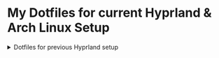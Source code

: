 # My Dotfiles for current Hyprland & Arch Linux Setup


<details>
<summary>Dotfiles for previous Hyprland setup</summary>
<br>
## Images:
### With Waybar:
![2024-11-16-190353_hyprshot](https://github.com/user-attachments/assets/eaf9336a-d4be-4ccb-b58c-4d1a00ca8b5f)
![2024-11-16-190409_hyprshot](https://github.com/user-attachments/assets/a4b70340-82e9-4f02-90b0-d0797cd9efad)
![2024-11-16-190512_hyprshot](https://github.com/user-attachments/assets/70ecca44-6ec3-4432-86c7-99ca4b02e477)

### With AGS/Astal:
![2024-11-19-163200_hyprshot](https://github.com/user-attachments/assets/06d975d0-ed93-49b6-956c-b96cb50c8e4a)
![2024-11-19-163228_hyprshot](https://github.com/user-attachments/assets/59e5355c-03b7-4f82-b433-e14a676ed7cb)
![2024-11-19-163211_hyprshot](https://github.com/user-attachments/assets/dfa11b5f-f33d-4ae1-a9a1-dfae9e8cc1c3)

## Tools Used:
- Wayland Compositor - Hyprland 
- Shell - Zsh with oh-my-zsh
- Terminal - Kitty
- Bar - Waybar or Astal,AGS
- Spotify rice - Spicetify, pywal-spicetify
- Themes - Pywal and Oomox
- Wallpaper from wallhaven
- IDE - Vscodium with pywal extension
</details>

